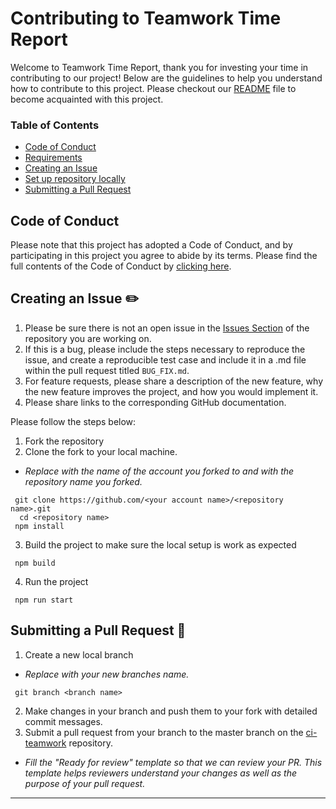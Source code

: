 # Contributing to Teamwork Time Report


Welcome to Teamwork Time Report, thank you for investing your time in contributing to our project! Below are the guidelines to help you understand how to contribute to this project. Please checkout our [README](README.md) file to become acquainted with this project.


### Table of Contents
* [Code of Conduct](#code-of-conduct)
* [Requirements](#requirements)
* [Creating an Issue](#creating-an-issue)
* [Set up repository locally](#set-up-the-repository-locally)
* [Submitting a Pull Request](#submitting-a-pull-request)



## Code of Conduct
Please note that this project has adopted a Code of Conduct, and by participating in this project you agree to abide by its terms. Please find the full contents of the Code of Conduct by [clicking here](CODE_OF_CONDUCT.md).



## Creating an Issue ✏️
1. Please be sure there is not an open issue in the [Issues Section](https://github.com/clarity-innovations/ci-teamwork/issues) of the repository you are working on.
2. If this is a bug, please include the steps necessary to reproduce the issue, and create a reproducible test case and include it in a .md file within the pull request titled ```BUG_FIX.md```.
3. For feature requests, please share a description of the new feature, why the new feature improves the project, and how you would implement it.
4. Please share links to the corresponding GitHub documentation.



Please follow the steps below:
1. Fork the repository
2. Clone the fork to your local machine.
* _Replace <your account name> with the name of the account you forked to and <repository name> with the repository name you forked._
```shell
 git clone https://github.com/<your account name>/<repository name>.git
  cd <repository name>
 npm install
 ```
3. Build the project to make sure the local setup is work as expected
```shell
 npm build
 ```
4. Run the project
```shell
 npm run start
 ```



## Submitting a Pull Request 🚀
1. Create a new local branch
* _Replace <branch name> with your new branches name._
 ```shell
  git branch <branch name>
 ```
2. Make changes in your branch and push them to your fork with detailed commit messages.
3. Submit a pull request from your branch to the master branch on the [ci-teamwork](https://github.com/clarity-innovations/ci-teamwork) repository.
* _Fill the "Ready for review" template so that we can review your PR. This template helps reviewers understand your changes as well as the purpose of your pull request._


---
